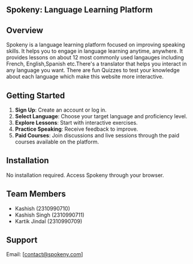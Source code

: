 ## Spokeny: Language Learning Platform

## Overview

Spokeny is a language learning platform focused on improving speaking skills. It helps you to engage in language learning anytime, anywhere. It provides lessons on about 12 most commonly used langauges including French, English,Spanish etc.There's a translator that helps you interact in any language you want. There are fun Quizzes to test your knowledge about each language which make this website more interactive.

## Getting Started

1. **Sign Up**: Create an account or log in.
2. **Select Language**: Choose your target language and proficiency level.
3. **Explore Lessons**: Start with interactive exercises.
4. **Practice Speaking**: Receive feedback to improve.
5. **Paid Courses**: Join discussions and live sessions through the paid courses available on the platform.

## Installation

No installation required. Access Spokeny through your browser.

## Team Members

- Kashish (2310990710)
- Kashish Singh (2310990711)
- Kartik Jindal (2310990709)

## Support

Email: [contact@spokeny.com]


